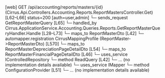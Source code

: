 [web] GET /api/accounting/reports/masters/{id}  (Cirrus.Api.Controllers.Accounting.Reports.ReportMastersController.Get)  [L62–L66] status=200 [auth=user,admin]
  └─ sends_request GetReportMasterQuery [L65]
    └─ handled_by Cirrus.ApplicationService.Accounting.Queries.Reports.GetReportMasterQueryHandler.Handle [L28–L73]
      └─ maps_to ReportMasterDto [L42]
        └─ automapper.registration CirrusMappingProfile (ReportMaster->ReportMasterDto) [L570]
      └─ maps_to ReportMasterDepreciationPageDetailDto [L54]
      └─ maps_to ReportMasterFinancialPageDetailDto [L46]
      └─ uses_service IControlledRepository<ReportMaster>
        └─ method ReadQuery [L42]
          └─ ... (no implementation details available)
      └─ uses_service IMapper
        └─ method ConfigurationProvider [L51]
          └─ ... (no implementation details available)

